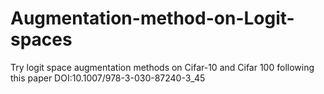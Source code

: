 # Augmentation-method-on-Logit-spaces
Try logit space augmentation methods on Cifar-10 and Cifar 100 following this paper DOI:10.1007/978-3-030-87240-3_45
